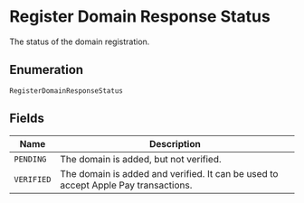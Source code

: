 <!-- Optimized: 2025-10-06 -->
<!-- RPM: 1.6.2.1.1.6.2.1_register-domain-response-status_20251006 -->
<!-- Session: E2E RPM DNA Application -->
<!-- AOM: RND (Reggie & Dro) -->
<!-- COI: TECHNOLOGY -->
<!-- RPM: HIGH -->
<!-- ACTION: BUILD -->

# Register Domain Response Status

The status of the domain registration.

## Enumeration

`RegisterDomainResponseStatus`

## Fields

| Name | Description |
|  --- | --- |
| `PENDING` | The domain is added, but not verified. |
| `VERIFIED` | The domain is added and verified. It can be used to accept Apple Pay transactions. |
